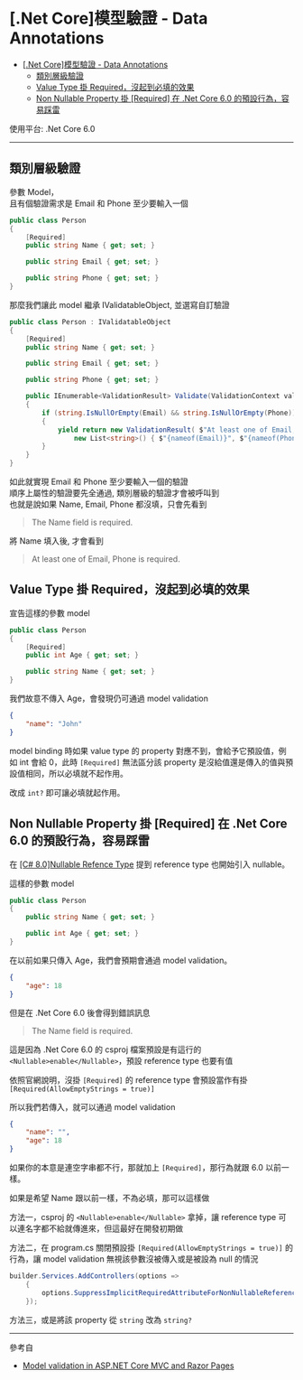 # [.Net Core]模型驗證 - Data Annotations

- [\[.Net Core\]模型驗證 - Data Annotations](#net-core模型驗證---data-annotations)
  - [類別層級驗證](#類別層級驗證)
  - [Value Type 掛 Required，沒起到必填的效果](#value-type-掛-required沒起到必填的效果)
  - [Non Nullable Property 掛 \[Required\] 在 .Net Core 6.0 的預設行為，容易踩雷](#non-nullable-property-掛-required-在-net-core-60-的預設行為容易踩雷)


使用平台: .Net Core 6.0

---

## 類別層級驗證

參數 Model，  
且有個驗證需求是 Email 和 Phone 至少要輸入一個  

```csharp
public class Person
{
    [Required]
    public string Name { get; set; }

    public string Email { get; set; }

    public string Phone { get; set; }
}
```

那麼我們讓此 model 繼承 IValidatableObject, 並選寫自訂驗證

```csharp
public class Person : IValidatableObject
{
    [Required]
    public string Name { get; set; }

    public string Email { get; set; }

    public string Phone { get; set; }

    public IEnumerable<ValidationResult> Validate(ValidationContext validationContext)
    {
        if (string.IsNullOrEmpty(Email) && string.IsNullOrEmpty(Phone))
        {
            yield return new ValidationResult( $"At least one of Email, Phone is required.", 
                new List<string>() { $"{nameof(Email)}", $"{nameof(Phone)}" });
        }
    }
}
```

如此就實現 Email 和 Phone 至少要輸入一個的驗證  
順序上屬性的驗證要先全通過, 類別層級的驗證才會被呼叫到  
也就是說如果 Name, Email, Phone 都沒填，只會先看到  
>The Name field is required.

將 Name 填入後, 才會看到
>At least one of Email, Phone is required.

## Value Type 掛 Required，沒起到必填的效果

宣告這樣的參數 model  

```csharp
public class Person
{
    [Required]
    public int Age { get; set; }

    public string Name { get; set; }
}
```

我們故意不傳入 Age，會發現仍可通過 model validation
```json
{
    "name": "John"
}
```

model binding 時如果 value type 的 property 對應不到，會給予它預設值，例如 int 會給 0，此時 `[Required]` 無法區分該 property 是沒給值還是傳入的值與預設值相同，所以必填就不起作用。

改成 `int?` 即可讓必填就起作用。

## Non Nullable Property 掛 [Required] 在 .Net Core 6.0 的預設行為，容易踩雷

在 [[C# 8.0]Nullable Refence Type](../csharp/nullable_reference_type.md) 提到 reference type 也開始引入 nullable。


這樣的參數 model  
```csharp
public class Person
{
    public string Name { get; set; }

    public int Age { get; set; }
}
```
在以前如果只傳入 Age，我們會預期會通過 model validation。  

```json
{
    "age": 18
}
```

但是在 .Net Core 6.0 後會得到錯誤訊息
> The Name field is required.

這是因為 .Net Core 6.0 的 csproj 檔案預設是有這行的 `<Nullable>enable</Nullable>`，預設 reference type 也要有值

依照官網說明，沒掛  ``` [Required] ``` 的 reference type 會預設當作有掛 ``` [Required(AllowEmptyStrings = true)] ```

所以我們若傳入，就可以通過 model validation
```json
{
    "name": "",
    "age": 18
}
```

如果你的本意是連空字串都不行，那就加上 `[Required]`，那行為就跟 6.0 以前一樣。  

如果是希望 Name 跟以前一樣，不為必填，那可以這樣做  

方法一，csproj 的 `<Nullable>enable</Nullable>` 拿掉，讓 reference type 可以連名字都不給就傳進來，但這最好在開發初期做  

方法二，在 program.cs 關閉預設掛 `[Required(AllowEmptyStrings = true)]` 的行為，讓 model validation 無視該參數沒被傳入或是被設為 null 的情況  

```csharp
builder.Services.AddControllers(options =>
    {
        options.SuppressImplicitRequiredAttributeForNonNullableReferenceTypes = true;
    });
```

方法三，或是將該 property 從 `string` 改為 `string?`

---

參考自
- [Model validation in ASP.NET Core MVC and Razor Pages](https://learn.microsoft.com/en-us/aspnet/core/mvc/models/validation?view=aspnetcore-6.0)